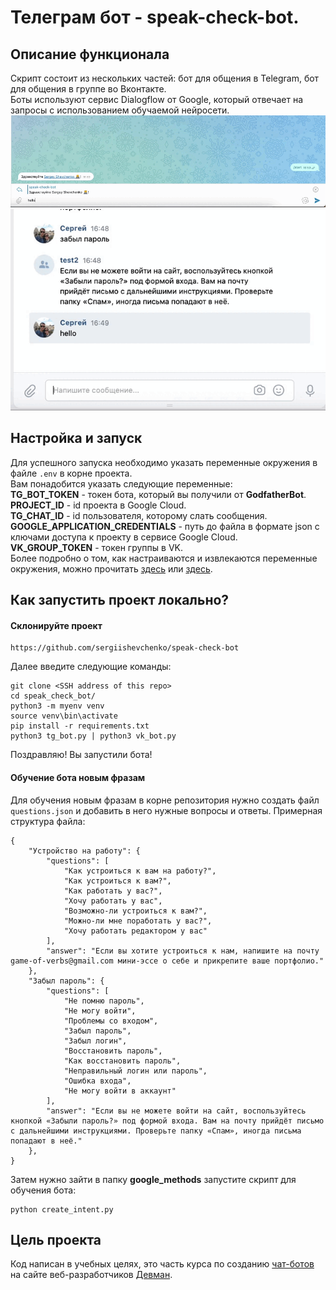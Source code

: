 # Телеграм бот - speak-check-bot.

## Описание функционала
Скрипт состоит из нескольких частей: бот для общения в Telegram, бот для общения в группе во Вконтакте.\
Боты используют сервис Dialogflow от Google, который отвечает на запросы с использованием обучаемой нейросети.
![Alt text](gif/tg.gif)
![Alt text](gif/vk.gif)

## Настройка и запуск
Для успешного запуска необходимо указать переменные окружения в файле `.env` в корне проекта.\
Вам понадобится указать следующие переменные:\
**TG_BOT_TOKEN** - токен бота, который вы получили от **GodfatherBot**.\
**PROJECT_ID** - id проекта в Google Cloud.\
**TG_CHAT_ID** - id пользователя, которому слать сообщения.\
**GOOGLE_APPLICATION_CREDENTIALS** - путь до файла в формате json с ключами доступа к проекту в сервисе Google Cloud.\
**VK_GROUP_TOKEN** - токен группы в VK.\
Более подробно о том, как настраиваются и извлекаются переменные окружения, можно прочитать [здесь](https://pypi.org/project/environs/) или [здесь](https://docs.djangoproject.com/en/4.1/ref/settings/).

## Как запустить проект локально?
#### Склонируйте проект
```
https://github.com/sergiishevchenko/speak-check-bot
```
Далее введите следующие команды:
```
git clone <SSH address of this repo>
cd speak_check_bot/
python3 -m myenv venv
source venv\bin\activate
pip install -r requirements.txt
python3 tg_bot.py | python3 vk_bot.py
```
Поздравляю! Вы запустили бота!

#### Обучение бота новым фразам

Для обучения новым фразам в корне репозитория нужно создать файл `questions.json` и добавить в него нужные вопросы и ответы.
Примерная структура файла:

```
{
    "Устройство на работу": {
        "questions": [
            "Как устроиться к вам на работу?",
            "Как устроиться к вам?",
            "Как работать у вас?",
            "Хочу работать у вас",
            "Возможно-ли устроиться к вам?",
            "Можно-ли мне поработать у вас?",
            "Хочу работать редактором у вас"
        ],
        "answer": "Если вы хотите устроиться к нам, напишите на почту game-of-verbs@gmail.com мини-эссе о себе и прикрепите ваше портфолио."
    },
    "Забыл пароль": {
        "questions": [
            "Не помню пароль",
            "Не могу войти",
            "Проблемы со входом",
            "Забыл пароль",
            "Забыл логин",
            "Восстановить пароль",
            "Как восстановить пароль",
            "Неправильный логин или пароль",
            "Ошибка входа",
            "Не могу войти в аккаунт"
        ],
        "answer": "Если вы не можете войти на сайт, воспользуйтесь кнопкой «Забыли пароль?» под формой входа. Вам на почту прийдёт письмо с дальнейшими инструкциями. Проверьте папку «Спам», иногда письма попадают в неё."
    },
}
```

Затем нужно зайти в папку **google_methods** запустите скрипт для обучения бота:

```
python create_intent.py
```
## Цель проекта

Код написан в учебных целях, это часть курса по созданию [чат-ботов](https://dvmn.org/modules/chat-bots/)
на сайте веб-разработчиков [Девман](https://dvmn.org/api/docs/).
